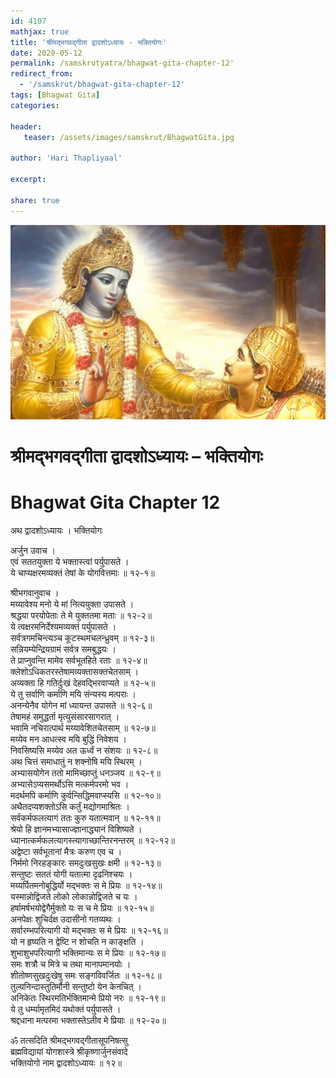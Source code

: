 ```yaml
---    
id: 4107    
mathjax: true    
title: 'श्रीमद्भगवद्गीता द्वादशोऽध्यायः - भक्तियोगः'    
date: 2020-05-12    
permalink: /samskrutyatra/bhagwat-gita-chapter-12'
redirect_from: 
  - '/samskrut/bhagwat-gita-chapter-12'
tags: [Bhagwat Gita]    
categories:    
    
header:    
   teaser: /assets/images/samskrut/BhagwatGita.jpg    
    
author: 'Hari Thapliyaal'    
    
excerpt:    
    
share: true    
---    
```

    
![](/assets/images/samskrut/BhagwatGita.jpg)    
    
# श्रीमद्भगवद्गीता द्वादशोऽध्यायः – भक्तियोगः    
# Bhagwat Gita Chapter 12    
    
अथ द्वादशोऽध्यायः ।    भक्तियोगः    
    
अर्जुन उवाच ।    
एवं सततयुक्ता ये भक्तास्त्वां पर्युपासते ।    
ये चाप्यक्षरमव्यक्तं तेषां के योगवित्तमाः ॥ १२-१॥    
    
श्रीभगवानुवाच ।    
मय्यावेश्य मनो ये मां नित्ययुक्ता उपासते ।    
श्रद्धया परयोपेताः ते मे युक्ततमा मताः ॥ १२-२॥    
ये त्वक्षरमनिर्देश्यमव्यक्तं पर्युपासते ।    
सर्वत्रगमचिन्त्यञ्च कूटस्थमचलन्ध्रुवम् ॥ १२-३॥    
सन्नियम्येन्द्रियग्रामं सर्वत्र समबुद्धयः ।    
ते प्राप्नुवन्ति मामेव सर्वभूतहिते रताः ॥ १२-४॥    
क्लेशोऽधिकतरस्तेषामव्यक्तासक्तचेतसाम् ।    
अव्यक्ता हि गतिर्दुःखं देहवद्भिरवाप्यते ॥ १२-५॥    
ये तु सर्वाणि कर्माणि मयि संन्यस्य मत्पराः ।    
अनन्येनैव योगेन मां ध्यायन्त उपासते ॥ १२-६॥    
तेषामहं समुद्धर्ता मृत्युसंसारसागरात् ।    
भवामि नचिरात्पार्थ मय्यावेशितचेतसाम् ॥ १२-७॥    
मय्येव मन आधत्स्व मयि बुद्धिं निवेशय ।    
निवसिष्यसि मय्येव अत ऊर्ध्वं न संशयः ॥ १२-८॥    
अथ चित्तं समाधातुं न शक्नोषि मयि स्थिरम् ।    
अभ्यासयोगेन ततो मामिच्छाप्तुं धनञ्जय ॥ १२-९॥    
अभ्यासेऽप्यसमर्थोऽसि मत्कर्मपरमो भव ।    
मदर्थमपि कर्माणि कुर्वन्सिद्धिमवाप्स्यसि ॥ १२-१०॥    
अथैतदप्यशक्तोऽसि कर्तुं मद्योगमाश्रितः ।    
सर्वकर्मफलत्यागं ततः कुरु यतात्मवान् ॥ १२-११॥    
श्रेयो हि ज्ञानमभ्यासाज्ज्ञानाद्ध्यानं विशिष्यते ।    
ध्यानात्कर्मफलत्यागस्त्यागाच्छान्तिरनन्तरम् ॥ १२-१२॥    
अद्वेष्टा सर्वभूतानां मैत्रः करुण एव च ।    
निर्ममो निरहङ्कारः समदुःखसुखः क्षमी ॥ १२-१३॥    
सन्तुष्टः सततं योगी यतात्मा दृढनिश्चयः ।    
मय्यर्पितमनोबुद्धिर्यो मद्भक्तः स मे प्रियः ॥ १२-१४॥    
यस्मान्नोद्विजते लोको लोकान्नोद्विजते च यः ।    
हर्षामर्षभयोद्वेगैर्मुक्तो यः स च मे प्रियः ॥ १२-१५॥    
अनपेक्षः शुचिर्दक्ष उदासीनो गतव्यथः ।    
सर्वारम्भपरित्यागी यो मद्भक्तः स मे प्रियः ॥ १२-१६॥    
यो न हृष्यति न द्वेष्टि न शोचति न काङ्क्षति ।    
शुभाशुभपरित्यागी भक्तिमान्यः स मे प्रियः ॥ १२-१७॥    
समः शत्रौ च मित्रे च तथा मानापमानयोः ।    
शीतोष्णसुखदुःखेषु समः सङ्गविवर्जितः ॥ १२-१८॥    
तुल्यनिन्दास्तुतिर्मौनी सन्तुष्टो येन केनचित् ।    
अनिकेतः स्थिरमतिर्भक्तिमान्मे प्रियो नरः ॥ १२-१९॥    
ये तु धर्म्यामृतमिदं यथोक्तं पर्युपासते ।    
श्रद्दधाना मत्परमा भक्तास्तेऽतीव मे प्रियाः ॥ १२-२०॥    
    
ॐ तत्सदिति श्रीमद्भगवद्गीतासूपनिषत्सु    
ब्रह्मविद्यायां योगशास्त्रे श्रीकृष्णार्जुनसंवादे    
भक्तियोगो नाम द्वादशोऽध्यायः ॥ १२॥    
    
